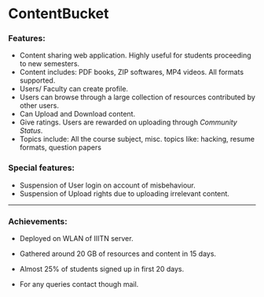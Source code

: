# ContentBucket


### Features:
- Content sharing web application. Highly useful for students proceeding to new semesters.
- Content includes: PDF books, ZIP softwares, MP4 videos. All formats supported.
- Users/ Faculty can create profile.
- Users can browse through a large collection of resources contributed by other users.
- Can Upload and Download content.
- Give ratings. Users are rewarded on uploading through _Community Status_.
- Topics include: All the course subject, misc. topics like: hacking, resume formats, question papers

### Special features:
- Suspension of User login on account of misbehaviour.
- Suspension of Upload rights due to uploading irrelevant content.

---

### Achievements:
- Deployed on WLAN of IIITN server.
- Gathered around 20 GB of resources and content in 15 days.
- Almost 25% of students signed up in first 20 days.


- For any queries contact though mail.
